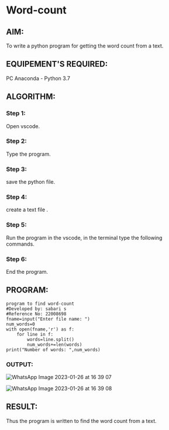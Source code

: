 # Word-count
## AIM:
To write a python program for getting the word count from a text.
## EQUIPEMENT'S REQUIRED: 
PC
Anaconda - Python 3.7
## ALGORITHM: 
### Step 1:
Open vscode.

### Step 2:
Type the program.

### Step 3:
save the python file.

### Step 4:
create a text file .

### Step 5:
Run the program in the vscode, in the terminal type the following commands.

### Step 6:
End the program.

## PROGRAM:
```
program to find word-count
#Developed by: sabari s
#Reference No: 22008698
fname=input("Enter file name: ")
num_words=0
with open(fname,'r') as f:
    for line in f:
        words=line.split()
        num_words+=len(words)
print("Number of words: ",num_words)
```

### OUTPUT:

![WhatsApp Image 2023-01-26 at 16 39 07](https://user-images.githubusercontent.com/118660461/214825054-63bc1d71-1889-40c7-b454-53cf93eb101d.jpg)


![WhatsApp Image 2023-01-26 at 16 39 08](https://user-images.githubusercontent.com/118660461/214825069-781e91b7-0304-411c-bd18-ff3b55c8d24c.jpg)

## RESULT:
Thus the program is written to find the word count from a text.
